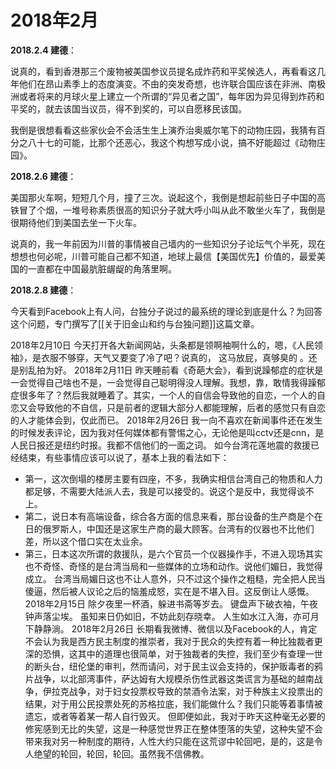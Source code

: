 # 2018年2月

**2018.2.4 建德**：

说真的，看到香港那三个废物被美国参议员提名成炸药和平奖候选人，再看看这几年他们在昂山素季上的态度演变。不由的突发奇想，也许联合国应该在非洲、南极洲或者将来的月球火星上建立一个所谓的“异见者之国”，每年因为异见得到炸药和平奖的，就去该国当议员，得不到奖的，可以自愿移民该国。

我倒是很想看看这些家伙会不会活生生上演乔治奥威尔笔下的动物庄园，我猜有百分之八十七的可能，比那个还恶心，我这个构想写成小说，搞不好能超过《动物庄园》。

**2018.2.6 建德**：

美国那火车啊，短短几个月，撞了三次。说起这个，我倒是想起前些日子中国的高铁冒了个烟，一堆号称素质很高的知识分子就大呼小叫从此不敢坐火车了，我倒是很期待他们到美国去坐一下火车。

说真的，我一年前因为川普的事情被自己墙内的一些知识分子论坛气个半死，现在想想也何必呢，川普可能自己都不知道，地球上最信【美国优先】价值的，最爱美国的一直都在中国最肮脏龌龊的角落里啊。

**2018.2.8 建德**：

今天看到Facebook上有人问，台独分子说过的最系统的理论到底是什么？为回答这个问题，专门撰写了[[关于旧金山和约与台独问题]]这篇文章。

2018年2月10日 
今天打开各大新闻网站，头条都是领啊袖啊什么的，嗯，《人民领袖》，是衣服不够穿，天气又要变了冷了吧？说真的， 这马放屁，真够臭的 。还是别乱拍为好。
2018年2月11日
昨天睡前看《奇葩大会》，看到说躁郁症的症状是一会觉得自己啥也不是，一会觉得自己聪明得没人理解。我想，靠，敢情我得躁郁症很多年了？然后我就睡着了。其实，一个人的自信会导致他的自恋，一个人的自恋又会导致他的不自信，只是前者的逻辑大部分人都能理解，后者的感觉只有自恋的人才能体会到，仅此而已。
2018年2月26日
我一向不喜欢在新闻事件还在发生的时候发表评论，因为我对任何媒体都有警惕之心，无论他是叫cctv还是cnn，是人民日报还是纽约时报。我都不信他们的一面之词。
如今台湾花莲地震的救援已经结束，有些事情应该可以说了，基本上我的看法如下：
* 第一，这次倒塌的楼房主要有四座，不多，我确实相信台湾自己的物质和人力都足够，不需要大陆派人去，我是可以接受的。说这个是反中，我觉得谈不上。
* 第二，说日本有高端设备，综合各方面的信息来看，那台设备的生产商是个在日的俄罗斯人，中国还是这家生产商的最大顾客。台湾有的仪器也不比他们差，所以这个借口实在太业余。
* 第三，日本这次所谓的救援队，是六个官员一个仪器操作手，不进入现场其实也不奇怪、奇怪的是台湾当局和一些媒体的立场和动作。说他们媚日，我觉得成立。
台湾当局媚日这也不让人意外，只不过这个操作之粗糙，完全把人民当傻逼，然后被人议论之后的恼羞成怒，实在是不堪入目。这反倒让人感慨。
2018年2月15日 
除夕夜里一杯酒，躲进书斋等岁去。 键盘声下破衣袖，午夜钟声落尘埃。 虽知来日仍如旧，不妨此刻存晓幸。 人生如水江入海，亦可月下静静淌。
2018年2月26日
长期看我微博、微信以及Facebook的人，肯定不会认为我是西方民主制度的推崇者，我对于民众的失控有着一种比独裁者更深的恐惧，这其中的道理也很简单，对于独裁者的失控，我们至少有查理一世的断头台，纽伦堡的审判，然而请问，对于民主议会支持的，保护贩毒者的鸦片战争，以北部湾事件，萨达姆有大规模杀伤性武器这类谎言为基础的越南战争，伊拉克战争，对于妇女投票权导致的禁酒令法案，对于种族主义投票出的结果，对于用公民投票处死的苏格拉底，我们能做什么？我们只能等着事情被遗忘，或者等着某一帮人自行毁灭。
但即便如此，我对于昨天这种毫无必要的修宪感到无比的失望，这是一种感觉世界正在整体堕落的失望，这种失望不会带来我对另一种制度的期待，人性大约只能在这荒谬中轮回吧，是的，这是令人绝望的轮回，轮回，轮回。虽然我不信佛教。
